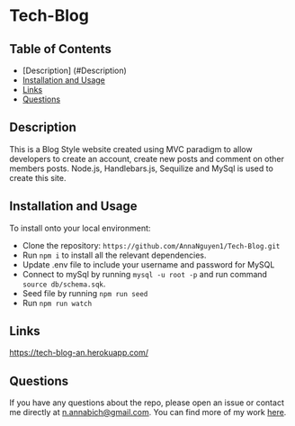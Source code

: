 # Tech-Blog

## Table of Contents

- [Description] (#Description)
- [Installation and Usage](#Installation-and-usage)
- [Links](#Links)
- [Questions](#Questions)

## Description

This is a Blog Style website created using MVC paradigm to allow developers to create an account, create new posts and comment on other members posts.
Node.js, Handlebars.js, Sequilize and MySql is used to create this site.

## Installation and Usage

To install onto your local environment:

- Clone the repository: `https://github.com/AnnaNguyen1/Tech-Blog.git`
- Run `npm i` to install all the relevant dependencies.
- Update .env file to include your username and password for MySQL
- Connect to mySql by running `mysql -u root -p` and run command `source db/schema.sqk`.
- Seed file by running `npm run seed`
- Run `npm run watch`

## Links

https://tech-blog-an.herokuapp.com/

## Questions

If you have any questions about the repo, please open an issue or contact me directly at n.annabich@gmail.com. You can find more of my work <a href="https://github.com/AnnaNguyen1" target="_blank">here</a>.

